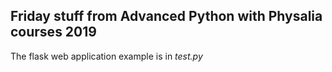 ## Friday stuff from Advanced Python with Physalia courses 2019

The flask web application example is in *test.py*

